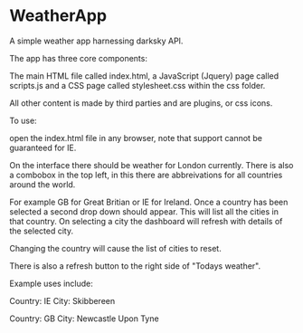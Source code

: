 # WeatherApp
A simple weather app harnessing darksky API.

The app has three core components:

The main HTML file called index.html, a JavaScript (Jquery) page called scripts.js and a CSS page called stylesheet.css within the css folder.

All other content is made by third parties and are plugins, or css icons.


To use: 

open the index.html file in any browser, note that support cannot be guaranteed for IE.

On the interface there should be weather for London currently. There is also a combobox in the top left, in this there are abbreivations for all countries around the world.

For example GB for Great Britian or IE for Ireland.
Once a country has been selected a second drop down should appear. This will list all the cities in that country. 
On selecting a city the dashboard will refresh with details of the selected city.

Changing the country will cause the list of cities to reset.

There is also a refresh button to the right side of "Todays weather".

Example uses include:

Country:  IE
City:     Skibbereen

Country:  GB
City:     Newcastle Upon Tyne


